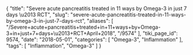 {
    "title": "Severe acute pancreatitis treated in 11 ways by Omega-3 in just 7 days \u2013 RCT",
    "slug": "severe-acute-pancreatitis-treated-in-11-ways-by-omega-3-in-just-7-days-rct",
    "aliases": [
        "/Severe+acute+pancreatitis+treated+in+11+ways+by+Omega-3+in+just+7+days+\u2013+RCT+April+2018",
        "/9574"
    ],
    "tiki_page_id": 9574,
    "date": "2018-05-01",
    "categories": [
        "Omega-3",
        "Inflammation"
    ],
    "tags": [
        "Inflammation",
        "Omega-3"
    ]
}